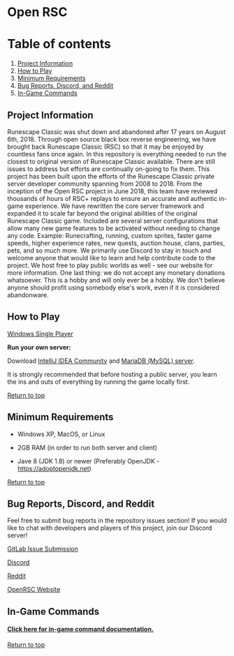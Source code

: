 # Open RSC

# Table of contents <a name="top"></a>
1. [Project Information](#general)
2. [How to Play](#play)
3. [Minimum Requirements](#requirements)
4. [Bug Reports, Discord, and Reddit](#bugs)
5. [In-Game Commands](#commands)

## Project Information<a name="general"></a>
Runescape Classic was shut down and abandoned after 17 years on August 6th, 2018. Through open source black box reverse engineering, we have brought back Runescape Classic (RSC) so that it may be enjoyed by countless fans once again. In this repository is everything needed to run the closest to original version of Runescape Classic available. There are still issues to address but efforts are continually on-going to fix them. This project has been built upon the efforts of the Runescape Classic private server developer community spanning from 2008 to 2018. From the inception of the Open RSC project in June 2018, this team have reviewed thousands of hours of RSC+ replays to ensure an accurate and authentic in-game experience. We have rewritten the core server framework and expanded it to scale far beyond the original abilities of the original Runescape Classic game. Included are several server configurations that allow many new game features to be activated without needing to change any code. Example: Runecrafting, running, custom sprites, faster game speeds, higher experience rates, new quests, auction house, clans, parties, pets, and so much more. We primarily use Discord to stay in touch and welcome anyone that would like to learn and help contribute code to the project. We host free to play public worlds as well - see our website for more information. One last thing: we do not accept any monetary donations whatsoever. This is a hobby and will only ever be a hobby. We don't believe anyone should profit using somebody else's work, even if it is considered abandonware.


## How to Play<a name="play"></a>
<a href="https://gitlab.openrsc.com/open-rsc/Single-Player">Windows Single Player</a>

<b>Run your own server:</b>

Download <a href="https://www.jetbrains.com/idea/download/#section=mac">IntelliJ IDEA Community</a> and <a href="https://downloads.mariadb.org/">MariaDB (MySQL) server</a>.

It is strongly recommended that before hosting a public server, you learn the ins and outs of everything by running the game locally first.


[Return to top](#top)


## Minimum Requirements<a name="requirements"></a>

* Windows XP, MacOS, or Linux

* 2GB RAM (in order to run both server and client)

* Jave 8 (JDK 1.8) or newer (Preferably OpenJDK - <a href="https://adoptopenjdk.net">https://adoptopenjdk.net</a>)

[Return to top](#top)


## Bug Reports, Discord, and Reddit<a name="bugs"></a>
Feel free to submit bug reports in the repository issues section! If you would like to chat with developers and players of this project, join our Discord server!

<a href="https://gitlab.openrsc.com/open-rsc/Game/issues">GitLab Issue Submission</a>

<a href="https://discordapp.com/invite/94vVKND">Discord</a>

<a href="https://www.reddit.com/r/openrsc">Reddit</a>

<a href="https://openrsc.com">OpenRSC Website</a>


## In-Game Commands<a name="commands"></a>

#### <a href="https://gitlab.openrsc.com/open-rsc/Game/blob/3.0.0/Commands.md">Click here for in-game command documentation.</a>

[Return to top](#top)
